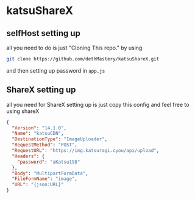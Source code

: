 # katsuShareX
## selfHost setting up
all you need to do is just "Cloning This repo." by using
```zsh
git clone https://github.com/dethMastery/katsuShareX.git
```

and then setting up password in `app.js`
<br />

## ShareX setting up
all you need for ShareX setting up is just copy this config and feel free to using shareX

```json
{
  "Version": "14.1.0",
  "Name": "katsuCDN",
  "DestinationType": "ImageUploader",
  "RequestMethod": "POST",
  "RequestURL": "https://img.katsuragi.cyou/api/upload",
  "Headers": {
    "password": "aKatsu198"
  },
  "Body": "MultipartFormData",
  "FileFormName": "image",
  "URL": "{json:URL}"
}
```